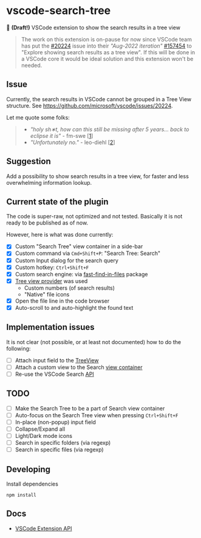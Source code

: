 # vscode-search-tree

🔎 **(Draft!)** VSCode extension to show the search results in a tree view

> The work on this extension is on-pause for now since VSCode team has put the [#20224](https://github.com/microsoft/vscode/issues/20224) issue into their *"Aug-2022 iteration"* [#157454](https://github.com/microsoft/vscode/issues/157454) to "Explore showing search results as a tree view". If this will be done in a VSCode core it would be ideal solution and this extension won't be needed.

## Issue

Currently, the search results in VSCode cannot be grouped in a Tree View structure. See https://github.com/microsoft/vscode/issues/20224.

Let me quote some folks:

> - *"holy sh∗t, how can this still be missing after 5 years... back to eclipse it is"* - fm-swe [[1](https://github.com/microsoft/vscode/issues/20224)]
> - *"Unfortunately no."* - leo-diehl [[2](https://stackoverflow.com/questions/54133206/any-way-to-view-vscode-find-in-files-results-organized-by-folder-hierarchy)]

## Suggestion

Add a possibility to show search results in a tree view, for faster and less overwhelming information lookup.

## Current state of the plugin

The code is super-raw, not optimized and not tested. Basically it is not ready to be published as of now. 

However, here is what was done currently:

- [x] Custom "Search Tree" view container in a side-bar
- [x] Custom command via `Cmd+Shift+P`: "Search Tree: Search"
- [x] Custom Input dialog for the search query
- [x] Custom hotkey: `Ctrl+Shift+F`
- [x] Custom search engine: via [fast-find-in-files](https://www.npmjs.com/package/fast-find-in-files) package
- [x] [Tree view provider](https://code.visualstudio.com/api/extension-guides/tree-view) was used
    - Custom numbers (of search results)
    - "Native" file icons
- [x] Open the file line in the code browser
- [x] Auto-scroll to and auto-highlight the found text

## Implementation issues

It is not clear (not possible, or at least not documented) how to do the following:

- [ ] Attach input field to the [TreeView](https://code.visualstudio.com/api/extension-guides/tree-view)
- [ ] Attach a custom view to the Search [view container](https://code.visualstudio.com/api/references/contribution-points#contributes.views)
- [ ] Re-use the VSCode Search [API](https://code.visualstudio.com/api/references/vscode-api)

## TODO

- [ ] Make the Search Tree to be a part of Search view container
- [ ] Auto-focus on the Search Tree view when pressing `Ctrl+Shift+F`
- [ ] In-place (non-popup) input field
- [ ] Collapse/Expand all
- [ ] Light/Dark mode icons
- [ ] Search in specific folders (via regexp)
- [ ] Search in specific files (via regexp)

## Developing

Install dependencies

```
npm install
```

## Docs

- [VSCode Extension API](https://code.visualstudio.com/api)
